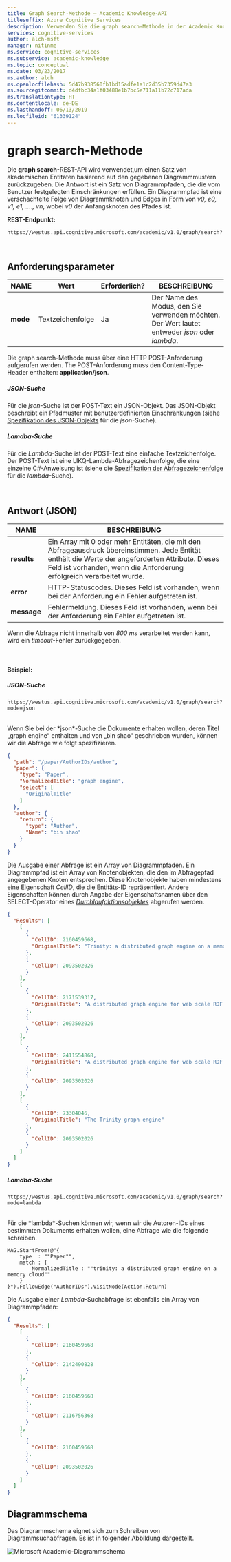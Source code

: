 ```yaml
---
title: Graph Search-Methode – Academic Knowledge-API
titlesuffix: Azure Cognitive Services
description: Verwenden Sie die graph search-Methode in der Academic Knowledge-API, um eine Reihe von akademischen Entitäten basierend auf bestimmten Diagrammmustern zurückzugeben.
services: cognitive-services
author: alch-msft
manager: nitinme
ms.service: cognitive-services
ms.subservice: academic-knowledge
ms.topic: conceptual
ms.date: 03/23/2017
ms.author: alch
ms.openlocfilehash: 5d47b938560fb1bd15adfe1a1c2d35b7359d47a3
ms.sourcegitcommit: d4dfbc34a1f03488e1b7bc5e711a11b72c717ada
ms.translationtype: HT
ms.contentlocale: de-DE
ms.lasthandoff: 06/13/2019
ms.locfileid: "61339124"
---
```

# <a name="graph-search-method"></a>graph search-Methode

Die **graph search**-REST-API wird verwendet,um einen Satz von akademischen Entitäten basierend auf den gegebenen Diagrammmustern zurückzugeben.  Die Antwort ist ein Satz von Diagrammpfaden, die die vom Benutzer festgelegten Einschränkungen erfüllen. Ein Diagrammpfad ist eine verschachtelte Folge von Diagrammknoten und Edges in Form von _v0, e0, v1, e1, ...., vn_, wobei _v0_ der Anfangsknoten des Pfades ist.
<br>

**REST-Endpunkt:**  
```
https://westus.api.cognitive.microsoft.com/academic/v1.0/graph/search?
```   
<br>

## <a name="request-parameters"></a>Anforderungsparameter  

NAME     | Wert | Erforderlich?  | BESCHREIBUNG
-----------|-----------|---------|--------
**mode**       | Textzeichenfolge | Ja | Der Name des Modus, den Sie verwenden möchten. Der Wert lautet entweder *json* oder *lambda*.

Die graph search-Methode muss über eine HTTP POST-Anforderung aufgerufen werden. The POST-Anforderung muss den Content-Type-Header enthalten: **application/json**.

##### <a name="json-search"></a>JSON-Suche 

Für die *json*-Suche ist der POST-Text ein JSON-Objekt. Das JSON-Objekt beschreibt ein Pfadmuster mit benutzerdefinierten Einschränkungen (siehe [Spezifikation des JSON-Objekts](JSONSearchSyntax.md) für die *json*-Suche).


##### <a name="lambda-search"></a>Lamdba-Suche

Für die *Lambda*-Suche ist der POST-Text eine einfache Textzeichenfolge. Der POST-Text ist eine LIKQ-Lambda-Abfragezeichenfolge, die eine einzelne C#-Anweisung ist (siehe die [Spezifikation der Abfragezeichenfolge ](LambdaSearchSyntax.md) für die *lambda*-Suche). 

<br>

## <a name="response-json"></a>Antwort (JSON)

NAME | BESCHREIBUNG
-------|-----   
**results** | Ein Array mit 0 oder mehr Entitäten, die mit den Abfrageausdruck übereinstimmen. Jede Entität enthält die Werte der angeforderten Attribute. Dieses Feld ist vorhanden, wenn die Anforderung erfolgreich verarbeitet wurde.
**error** | HTTP-Statuscodes. Dieses Feld ist vorhanden, wenn bei der Anforderung ein Fehler aufgetreten ist.
**message** | Fehlermeldung. Dieses Feld ist vorhanden, wenn bei der Anforderung ein Fehler aufgetreten ist.

Wenn die Abfrage nicht innerhalb von _800 ms_ verarbeitet werden kann, wird ein _timeout_-Fehler zurückgegeben. 

<br>

#### <a name="example"></a>Beispiel:

##### <a name="json-search"></a>JSON-Suche
```
https://westus.api.cognitive.microsoft.com/academic/v1.0/graph/search?mode=json
```
<br>
Wenn Sie bei der *json*-Suche die Dokumente erhalten wollen, deren Titel „graph engine“ enthalten und von „bin shao“ geschrieben wurden, können wir die Abfrage wie folgt spezifizieren.

```JSON
{
  "path": "/paper/AuthorIDs/author",
  "paper": {
    "type": "Paper",
    "NormalizedTitle": "graph engine",
    "select": [
      "OriginalTitle"
    ]
  },
  "author": {
    "return": {
      "type": "Author",
      "Name": "bin shao"
    }
  }
}
```

Die Ausgabe einer Abfrage ist ein Array von Diagrammpfaden. Ein Diagrammpfad ist ein Array von Knotenobjekten, die den im Abfragepfad angegebenen Knoten entsprechen. Diese Knotenobjekte haben mindestens eine Eigenschaft *CellID*, die die Entitäts-ID repräsentiert. Andere Eigenschaften können durch Angabe der Eigenschaftsnamen über den SELECT-Operator eines [*Durchlaufaktionsobjektes*](JSONSearchSyntax.md) abgerufen werden.

```JSON
{
  "Results": [
    [
      {
        "CellID": 2160459668,
        "OriginalTitle": "Trinity: a distributed graph engine on a memory cloud"
      },
      {
        "CellID": 2093502026
      }
    ],
    [
      {
        "CellID": 2171539317,
        "OriginalTitle": "A distributed graph engine for web scale RDF data"
      },
      {
        "CellID": 2093502026
      }
    ],
    [
      {
        "CellID": 2411554868,
        "OriginalTitle": "A distributed graph engine for web scale RDF data"
      },
      {
        "CellID": 2093502026
      }
    ],
    [
      {
        "CellID": 73304046,
        "OriginalTitle": "The Trinity graph engine"
      },
      {
        "CellID": 2093502026
      }
    ]
  ]
}
 ```

##### <a name="lambda-search"></a>Lamdba-Suche 

```
https://westus.api.cognitive.microsoft.com/academic/v1.0/graph/search?mode=lambda
```
<br>
Für die *lambda*-Suchen können wir, wenn wir die Autoren-IDs eines bestimmten Dokuments erhalten wollen, eine Abfrage wie die folgende schreiben.

```
MAG.StartFrom(@"{
    type  : ""Paper"",
    match : {
        NormalizedTitle : ""trinity: a distributed graph engine on a memory cloud""
    }
}").FollowEdge("AuthorIDs").VisitNode(Action.Return)
```

Die Ausgabe einer *Lambda*-Suchabfrage ist ebenfalls ein Array von Diagrammpfaden:

```JSON
{
  "Results": [
    [
      {
        "CellID": 2160459668
      },
      {
        "CellID": 2142490828
      }
    ],
    [
      {
        "CellID": 2160459668
      },
      {
        "CellID": 2116756368
      }
    ],
    [
      {
        "CellID": 2160459668
      },
      {
        "CellID": 2093502026
      }
    ]
  ]
}
```
 
## <a name="graph-schema"></a>Diagrammschema

Das Diagrammschema eignet sich zum Schreiben von Diagrammsuchabfragen. Es ist in folgender Abbildung dargestellt.

![Microsoft Academic-Diagrammschema](./Images/AcademicGraphSchema.png)
